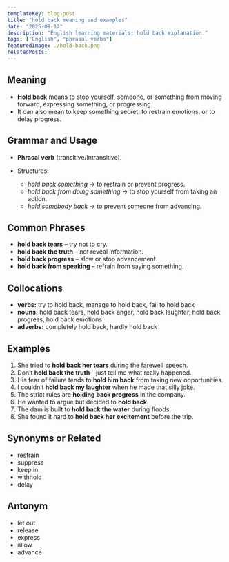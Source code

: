 ```yaml
---
templateKey: blog-post
title: "hold back meaning and examples"
date: "2025-09-12"
description: "English learning materials; hold back explanation."
tags: ["English", "phrasal verbs"]
featuredImage: ./hold-back.png
relatedPosts:
---
```


## Meaning

- **Hold back** means to stop yourself, someone, or something from moving forward, expressing something, or progressing.
- It can also mean to keep something secret, to restrain emotions, or to delay progress.

## Grammar and Usage

- **Phrasal verb** (transitive/intransitive).
- Structures:

  - _hold back something_ → to restrain or prevent progress.
  - _hold back from doing something_ → to stop yourself from taking an action.
  - _hold somebody back_ → to prevent someone from advancing.

## Common Phrases

- **hold back tears** – try not to cry.
- **hold back the truth** – not reveal information.
- **hold back progress** – slow or stop advancement.
- **hold back from speaking** – refrain from saying something.

## Collocations

- **verbs:** try to hold back, manage to hold back, fail to hold back
- **nouns:** hold back tears, hold back anger, hold back laughter, hold back progress, hold back emotions
- **adverbs:** completely hold back, hardly hold back

## Examples

1. She tried to **hold back her tears** during the farewell speech.
2. Don’t **hold back the truth**—just tell me what really happened.
3. His fear of failure tends to **hold him back** from taking new opportunities.
4. I couldn’t **hold back my laughter** when he made that silly joke.
5. The strict rules are **holding back progress** in the company.
6. He wanted to argue but decided to **hold back**.
7. The dam is built to **hold back the water** during floods.
8. She found it hard to **hold back her excitement** before the trip.

## Synonyms or Related

- restrain
- suppress
- keep in
- withhold
- delay

## Antonym

- let out
- release
- express
- allow
- advance
